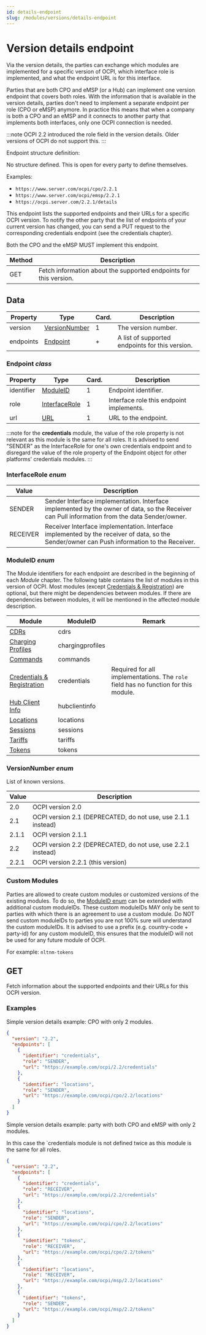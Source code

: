 ```yaml
---
id: details-endpoint
slug: /modules/versions/details-endpoint
---
```

# Version details endpoint

Via the version details, the parties can exchange which modules are implemented for a specific version of OCPI, which
interface role is implemented, and what the endpoint URL is for this interface.

Parties that are both CPO and eMSP (or a Hub) can implement one version endpoint that covers both roles. With the
information that is available in the version details, parties don't need to implement a separate endpoint per role (CPO
or eMSP) anymore. In practice this means that when a company is both a CPO and an eMSP and it connects to another party
that implements both interfaces, only one OCPI connection is needed.

:::note
OCPI 2.2 introduced the role field in the version details. Older versions of OCPI do not support this.
:::

Endpoint structure definition:

No structure defined. This is open for every party to define themselves.

Examples:

* `https://www.server.com/ocpi/cpo/2.2.1`
* `https://www.server.com/ocpi/emsp/2.2.1`
* `https://ocpi.server.com/2.2.1/details`

This endpoint lists the supported endpoints and their URLs for a specific OCPI version. To notify the other party that
the list of endpoints of your current version has changed, you can send a PUT request to the corresponding credentials
endpoint (see the credentials chapter).

Both the CPO and the eMSP MUST implement this endpoint.

| Method | Description                                                       |
|--------|-------------------------------------------------------------------|
| GET    | Fetch information about the supported endpoints for this version. |

## Data

| Property  | Type                                                                               | Card. | Description                                     |
|-----------|------------------------------------------------------------------------------------|-------|-------------------------------------------------|
| version   | [VersionNumber](/06-modules/01-versions/03-details-endpoint.md#versionnumber-enum) | 1     | The version number.                             |
| endpoints | [Endpoint](/06-modules/01-versions/03-details-endpoint.md#endpoint-class)          | \+    | A list of supported endpoints for this version. |

### Endpoint *class*

| Property   | Type                                                                               | Card. | Description                              |
|------------|------------------------------------------------------------------------------------|-------|------------------------------------------|
| identifier | [ModuleID](/06-modules/01-versions/03-details-endpoint.md#moduleid-enum)           | 1     | Endpoint identifier.                     |
| role       | [InterfaceRole](/06-modules/01-versions/03-details-endpoint.md#interfacerole-enum) | 1     | Interface role this endpoint implements. |
| url        | [URL](/07-types/01-intro.md#url-type)                                              | 1     | URL to the endpoint.                     |

:::note
for the **credentials** module, the value of the role property is not relevant as this module is the same for all roles.
It is advised to send "SENDER" as the InterfaceRole for one's own credentials endpoint and to disregard the value of the
role property of the Endpoint object for other platforms' credentials modules.
:::

### InterfaceRole *enum*

| Value    | Description                                                                                                                                   |
|----------|-----------------------------------------------------------------------------------------------------------------------------------------------|
| SENDER   | Sender Interface implementation. Interface implemented by the owner of data, so the Receiver can Pull information from the data Sender/owner. |
| RECEIVER | Receiver Interface implementation. Interface implemented by the receiver of data, so the Sender/owner can Push information to the Receiver.   |

### ModuleID *enum*

The Module identifiers for each endpoint are described in the beginning of each *Module* chapter. The following table
contains the list of modules in this version of OCPI. Most modules (except [Credentials &
Registration](/06-modules/02-credentials/01-intro.md)) are optional, but there might be dependencies
between modules. If there are dependencies between modules, it will be mentioned in the affected module description.

| Module                                                               | ModuleID         | Remark                                                                              |
|----------------------------------------------------------------------|------------------|-------------------------------------------------------------------------------------|
| [CDRs](/06-modules/05-cdrs/01-intro.md)                              | cdrs             |                                                                                     |
| [Charging Profiles](/06-modules/09-charging-profiles/01-intro.md)    | chargingprofiles |                                                                                     |
| [Commands](/06-modules/08-commands/01-intro.md)                      | commands         |                                                                                     |
| [Credentials & Registration](/06-modules/02-credentials/01-intro.md) | credentials      | Required for all implementations. The `role` field has no function for this module. |
| [Hub Client Info](/06-modules/10-hubclientinfo/01-intro.md)          | hubclientinfo    |                                                                                     |
| [Locations](/06-modules/03-locations/01-intro.md)                    | locations        |                                                                                     |
| [Sessions](/06-modules/04-sessions/01-intro.md)                      | sessions         |                                                                                     |
| [Tariffs](/06-modules/06-tariffs/01-intro.md)                        | tariffs          |                                                                                     |
| [Tokens](/06-modules/07-tokens/01-intro.md)                          | tokens           |                                                                                     |

### VersionNumber *enum*

List of known versions.

| Value | Description                                                  |
|-------|--------------------------------------------------------------|
| 2.0   | OCPI version 2.0                                             |
| 2.1   | OCPI version 2.1 (DEPRECATED, do not use, use 2.1.1 instead) |
| 2.1.1 | OCPI version 2.1.1                                           |
| 2.2   | OCPI version 2.2 (DEPRECATED, do not use, use 2.2.1 instead) |
| 2.2.1 | OCPI version 2.2.1 (this version)                            |

### Custom Modules

Parties are allowed to create custom modules or customized versions of the existing modules. To do so, the [ModuleID
enum](/06-modules/01-versions/03-details-endpoint.md#moduleid-enum) can be extended with additional custom moduleIDs. These custom
moduleIDs MAY only be sent to parties with which there is an agreement to use a custom module. Do NOT send custom
moduleIDs to parties you are not 100% sure will understand the custom moduleIDs. It is advised to use a prefix (e.g.
country-code + party-id) for any custom moduleID, this ensures that the moduleID will not be used for any future module
of OCPI.

For example: `nltnm-tokens`

## GET

Fetch information about the supported endpoints and their URLs for this OCPI version.

### Examples

Simple version details example: CPO with only 2 modules.

``` json
{
  "version": "2.2",
  "endpoints": [
    {
      "identifier": "credentials",
      "role": "SENDER",
      "url": "https://example.com/ocpi/2.2/credentials"
    },
    {
      "identifier": "locations",
      "role": "SENDER",
      "url": "https://example.com/ocpi/cpo/2.2/locations"
    }
  ]
}
```

Simple version details example: party with both CPO and eMSP with only 2 modules.

In this case the `credentials module is not defined twice as this module is the same for all roles.

``` json
{
  "version": "2.2",
  "endpoints": [
    {
      "identifier": "credentials",
      "role": "RECEIVER",
      "url": "https://example.com/ocpi/2.2/credentials"
    },
    {
      "identifier": "locations",
      "role": "SENDER",
      "url": "https://example.com/ocpi/cpo/2.2/locations"
    },
    {
      "identifier": "tokens",
      "role": "RECEIVER",
      "url": "https://example.com/ocpi/cpo/2.2/tokens"
    },
    {
      "identifier": "locations",
      "role": "RECEIVER",
      "url": "https://example.com/ocpi/msp/2.2/locations"
    },
    {
      "identifier": "tokens",
      "role": "SENDER",
      "url": "https://example.com/ocpi/msp/2.2/tokens"
    }
  ]
}
